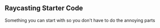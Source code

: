 ## Raycasting Starter Code

Something you can start with so you don't have to do the annoying parts
